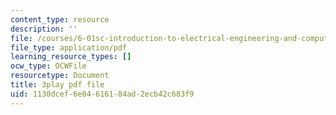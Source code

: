 ```yaml
---
content_type: resource
description: ''
file: /courses/6-01sc-introduction-to-electrical-engineering-and-computer-science-i-spring-2011/1130dcef6e04616184ad2ecb42c683f9_rOA1VC5aQ7Q.pdf
file_type: application/pdf
learning_resource_types: []
ocw_type: OCWFile
resourcetype: Document
title: 3play pdf file
uid: 1130dcef-6e04-6161-84ad-2ecb42c683f9
---
```

